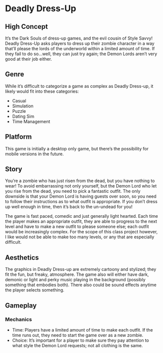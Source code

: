 # Deadly Dress-Up
## High Concept
It’s the Dark Souls of dress-up games, and the evil cousin of Style Savvy! Deadly Dress-Up asks players to dress up their zombie character in a way that’ll please the lords of the underworld within a limited amount of time. If they fail to do so...well, they can just try again; the Demon Lords aren’t very good at their job either.


## Genre
While it’s difficult to categorize a game as complex as Deadly Dress-up, it likely would fit into these categories:
* Casual
* Simulation
* Puzzle
* Dating Sim
* Time Management

## Platform
This game is initially a desktop only game, but there’s the possibility for mobile versions in the future.

## Story
You’re a zombie who has just risen from the dead, but you have nothing to wear! To avoid embarrassing not only yourself, but the Demon Lord who let you rise from the dead, you need to pick a fantastic outfit. The only downside is that your Demon Lord is having guests over soon, so you need to follow their instructions as to what outfit is appropriate. If you don’t dress up well enough in time, then it’s back to the un-undead for you!

The game is fast paced, comedic and just generally light hearted. Each time the player makes an appropriate outfit, they are able to progress to the next level  and have to make a new outfit to please someone else; each outfit would be increasingly complex. For the scope of this class project however, I like would not be able to make too many levels, or any that are especially difficult.

## Aesthetics
The graphics in Deadly Dress-up are extremely cartoony and stylized; they fit the fun, but freaky, atmosphere. The game also will either have dark, demonic or light and perky music playing in the background (possibly something that embodies both). There also could be sound effects anytime the player selects something.

## Gameplay
### Mechanics
* Time: Players have a limited amount of time to make each outfit. If the time runs out, they need to start the game over as a new zombie.
* Choice: It’s important for a player to make sure they pay attention to what style the Demon Lord requests; not all clothing is the same.



